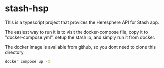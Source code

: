 # stash-hsp

This is a typescript project that provides the Heresphere API for Stash app.

The easiest way to run it is to visit the docker-compose file, copy it to "docker-compose.yml", setup the stash ip, and simply run it from docker.

The docker image is available from github, so you dont need to clone this directory.

```bash
docker compose up -d
```
